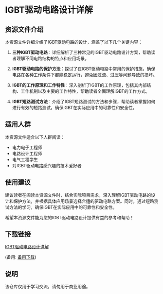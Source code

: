 # IGBT驱动电路设计详解

## 资源文件介绍

本资源文件详细介绍了IGBT驱动电路的设计，涵盖了以下几个关键内容：

1. **三种IGBT驱动电路**：详细解析了三种常见的IGBT驱动电路设计方案，帮助读者理解不同电路结构的特点和应用场景。

2. **IGBT驱动电路的保护方法**：探讨了在IGBT驱动电路中常用的保护措施，确保电路在各种工作条件下都能稳定运行，避免因过流、过压等问题导致的损坏。

3. **IGBT的工作原理和工作特性**：深入剖析了IGBT的工作原理，包括其内部结构、工作机制以及主要的工作特性，帮助读者全面理解IGBT的工作方式。

4. **IGBT短路测试方法**：介绍了IGBT短路测试的方法和步骤，帮助读者掌握如何进行有效的短路测试，确保IGBT在实际应用中的可靠性和安全性。

## 适用人群

本资源文件适合以下人群阅读：

- 电力电子工程师
- 电路设计工程师
- 电气工程学生
- 对IGBT驱动电路感兴趣的技术爱好者

## 使用建议

建议读者在阅读本资源文件时，结合实际项目需求，深入理解IGBT驱动电路的设计和保护方法，并根据具体应用场景选择合适的驱动电路方案。同时，通过短路测试方法的学习，确保IGBT在实际应用中的可靠性和安全性。

希望本资源文件能为您的IGBT驱动电路设计提供有益的参考和帮助！

## 下载链接
[IGBT驱动电路设计详解](https://pan.quark.cn/s/6e71229d6605) 

(备用: [备用下载](https://pan.baidu.com/s/1VfDbyn_5qBXObcoUpWWBeg?pwd=1234))

## 说明

该仓库仅用于学习交流，请勿用于商业用途。
